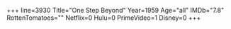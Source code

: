 +++
line=3930
Title="One Step Beyond"
Year=1959
Age="all"
IMDb="7.8"
RottenTomatoes=""
Netflix=0
Hulu=0
PrimeVideo=1
Disney=0
+++


